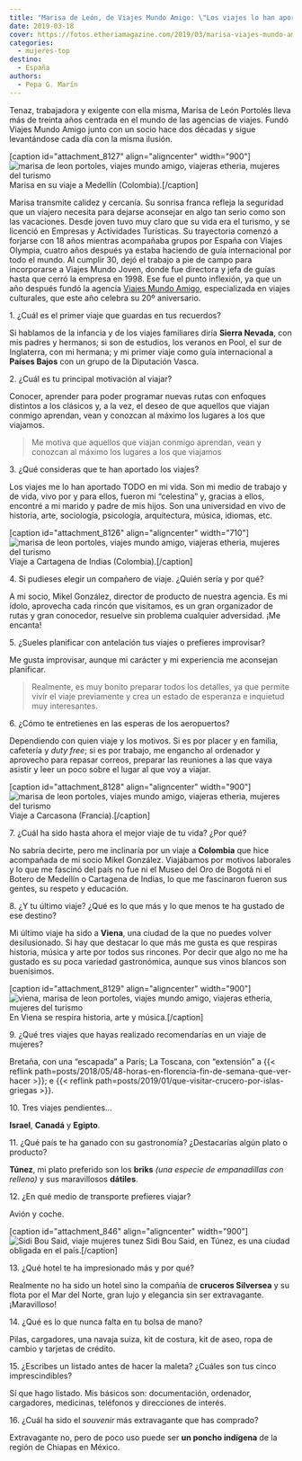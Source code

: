 ```yaml
---
title: "Marisa de León, de Viajes Mundo Amigo: \"Los viajes lo han aportado todo a mi vida\""
date: 2019-03-18
cover: https://fotos.etheriamagazine.com/2019/03/marisa-viajes-mundo-amigo.jpg
categories: 
  - mujeres-top
destino: 
  - España
authors: 
  - Pepa G. Marín
---
```


Tenaz, trabajadora y exigente con ella misma, Marisa de León Portolés lleva más de 
treinta años centrada en el mundo de las agencias de viajes. Fundó Viajes Mundo Amigo 
junto con un socio hace dos décadas y sigue levantándose cada día con la misma ilusión. 

\[caption id="attachment\_8127" align="aligncenter" width="900"\]![marisa de leon portoles, viajes mundo amigo, viajeras etheria, mujeres del turismo](https://fotos.etheriamagazine.com/2019/03/viajes-mundo-amigo-medellin-botero.jpg "Marisa en su viaje a Medellín (Colombia).") Marisa en su viaje a Medellín (Colombia).\[/caption\]

Marisa transmite calidez y cercanía. Su sonrisa franca refleja la seguridad que un viajero necesita para dejarse aconsejar en algo tan serio como son las vacaciones. Desde joven tuvo muy claro que su vida era el turismo, y se licenció en Empresas y Actividades Turísticas. Su trayectoria comenzó a forjarse con 18 años mientras acompañaba grupos por España con Viajes Olympia, cuatro años después ya estaba haciendo de guía internacional por todo el mundo. Al cumplir 30, dejó el trabajo a pie de campo para incorporarse a Viajes Mundo Joven, donde fue directora y jefa de guías hasta que cerró la empresa en 1998. Ese fue el punto inflexión, ya que un año después fundó la agencia [Viajes Mundo Amigo](https://www.mundoamigo.es/), especializada en viajes culturales, que este año celebra su 20º aniversario.

1\. ¿Cuál es el primer viaje que guardas en tus recuerdos? 

Si hablamos de la infancia y de los viajes familiares diría **Sierra Nevada**, con mis padres y hermanos; si son de estudios, los veranos en Pool, el sur de Inglaterra, con mi hermana; y mi primer viaje como guía internacional a **Países Bajos** con un grupo de la Diputación Vasca.

2\. ¿Cuál es tu principal motivación al viajar? 

Conocer, aprender para poder programar nuevas rutas con enfoques distintos a los clásicos y, a la vez, el deseo de que aquellos que viajan conmigo aprendan, vean y conozcan al máximo los lugares a los que viajamos.

> Me motiva que aquellos que viajan conmigo aprendan, vean y conozcan al máximo los 
> lugares a los que viajamos 

3\. ¿Qué consideras que te han aportado los viajes? 

Los viajes me lo han aportado TODO en mi vida. Son mi medio de trabajo y de vida, vivo por y para ellos, fueron mi “celestina” y, gracias a ellos, encontré a mi marido y padre de mis hijos. Son una universidad en vivo de historia, arte, sociología, psicología, arquitectura, música, idiomas, etc.

\[caption id="attachment\_8126" align="aligncenter" width="710"\]![marisa de leon portoles, viajes mundo amigo, viajeras etheria, mujeres del turismo](https://fotos.etheriamagazine.com/2019/03/viajes-mundo-amigo-cartagena-indias.jpg "Viaje a Cartagena de Indias (Colombia).") Viaje a Cartagena de Indias (Colombia).\[/caption\]

4\. Si pudieses elegir un compañero de viaje. ¿Quién sería y por qué? 

A mi socio, Mikel González, director de producto de nuestra agencia. Es mi ídolo, aprovecha cada rincón que visitamos, es un gran organizador de rutas y gran conocedor, resuelve sin problema cualquier adversidad. ¡Me encanta!

5\. ¿Sueles planificar con antelación tus viajes o prefieres improvisar? 

Me gusta improvisar, aunque mi carácter y mi experiencia me aconsejan planificar.

> Realmente, es muy bonito preparar todos los detalles, ya que permite vivir el viaje 
> previamente y crea un estado de esperanza e inquietud muy interesantes. 

6\. ¿Cómo te entretienes en las esperas de los aeropuertos? 

Dependiendo con quien viaje y los motivos. Si es por placer y en familia, cafetería y _duty free_; si es por trabajo, me engancho al ordenador y aprovecho para repasar correos, preparar las reuniones a las que vaya asistir y leer un poco sobre el lugar al que voy a viajar.

\[caption id="attachment\_8128" align="aligncenter" width="900"\]![marisa de leon portoles, viajes mundo amigo, viajeras etheria, mujeres del turismo](https://fotos.etheriamagazine.com/2019/03/marisa-viajes-mundo-amigo-Carcasone.jpg "Viaje a Carcasona (Francia).") Viaje a Carcasona (Francia).\[/caption\]

7\. ¿Cuál ha sido hasta ahora el mejor viaje de tu vida? ¿Por qué? 

No sabría decirte, pero me inclinaría por un viaje a **Colombia** que hice acompañada de mi socio Mikel González. Viajábamos por motivos laborales y lo que me fascinó del país no fue ni el Museo del Oro de Bogotá ni el Botero de Medellín o Cartagena de Indias, lo que me fascinaron fueron sus gentes, su respeto y educación.

8\. ¿Y tu último viaje? ¿Qué es lo que más y lo que menos te ha gustado de ese destino? 

Mi último viaje ha sido a **Viena**, una ciudad de la que no puedes volver desilusionado. Si hay que destacar lo que más me gusta es que respiras historia, música y arte por todos sus rincones. Por decir que algo no me ha gustado es su poca variedad gastronómica, aunque sus vinos blancos son buenísimos.

\[caption id="attachment\_8129" align="aligncenter" width="900"\]![viena, marisa de leon portoles, viajes mundo amigo, viajeras etheria, mujeres del turismo](https://fotos.etheriamagazine.com/2019/03/mujeres-etheria-viena.jpg "En Viena se respira historia, arte y música.") En Viena se respira historia, arte y música.\[/caption\]

9\. ¿Qué tres viajes que hayas realizado recomendarías en un viaje de mujeres? 

Bretaña, con una “escapada” a París; La Toscana, con “extensión” a {{< reflink path=posts/2018/05/48-horas-en-florencia-fin-de-semana-que-ver-hacer >}}; e {{< reflink path=posts/2019/01/que-visitar-crucero-por-islas-griegas >}}.

10\. Tres viajes pendientes… 

**Israel**, **Canadá** y **Egipto**.

11\. ¿Qué país te ha ganado con su gastronomía? ¿Destacarías algún plato o producto? 

**Túnez**, mi plato preferido son los **briks** _(una especie de empanadillas con relleno)_ y sus maravillosos **dátiles**.

12\. ¿En qué medio de transporte prefieres viajar? 

Avión y coche.

\[caption id="attachment\_846" align="aligncenter" width="900"\]![Sidi Bou Said, viaje mujeres tunez](https://fotos.etheriamagazine.com/2018/05/Sidi-Bou-Said-Tunez-e1552387102944.jpg "Sidi Bou Said, en Túnez, es una ciudad obligada en el país.") Sidi Bou Said, en Túnez, es una ciudad obligada en el país.\[/caption\]

13\. ¿Qué hotel te ha impresionado más y por qué? 

Realmente no ha sido un hotel sino la compañía de **cruceros Silversea** y su flota por el Mar del Norte, gran lujo y elegancia sin ser extravagante. ¡Maravilloso!

14\. ¿Qué es lo que nunca falta en tu bolsa de mano? 

Pilas, cargadores, una navaja suiza, kit de costura, kit de aseo, ropa de cambio y tarjetas de crédito.

15\. ¿Escribes un listado antes de hacer la maleta? ¿Cuáles son tus cinco 
imprescindibles? 

Sí que hago listado. Mis básicos son: documentación, ordenador, cargadores, medicinas, teléfonos y direcciones de interés.

16\. ¿Cuál ha sido el _souvenir_ más extravagante que has comprado? 

Extravagante no, pero de poco uso puede ser **un poncho indígena** de la región de Chiapas en México.

